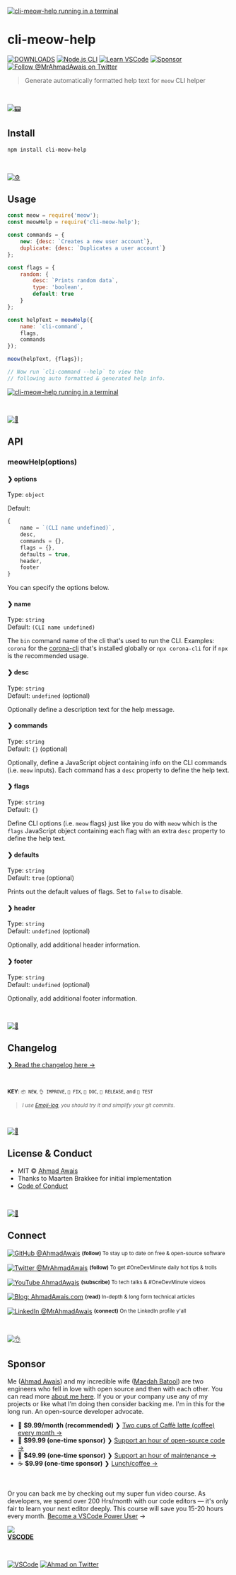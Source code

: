 [![cli-meow-help running in a terminal](./.github/cli-meow-help.png)](./../../)

# cli-meow-help

[![DOWNLOADS](https://img.shields.io/npm/dt/cli-meow-help?label=DOWNLOADS%20%20❯&colorA=6A788D&colorB=6A788D&style=flat)](https://www.npmjs.com/package/cli-meow-help) [![Node.js CLI](https://img.shields.io/badge/-NodeCLI.com-gray.svg?colorB=6A788D&style=flat)](https://NodeCLI.com/?utm_source=FOSS) [![Learn VSCode](https://img.shields.io/badge/-VSCODE.pro-gray.svg?colorB=6A788D&style=flat)](https://VSCode.pro/?utm_source=FOSS) [![Sponsor](https://img.shields.io/badge/-Sponsor-gray.svg?colorB=6A788D&style=flat)](https://github.com/ahmadawais/sponsor?utm_source=FOSS)
[![Follow @MrAhmadAwais on Twitter](https://img.shields.io/badge/FOLLOW%20@MRAHMADAWAIS%20%E2%86%92-gray.svg?colorA=6A788D&colorB=6A788D&style=flat)](https://twitter.com/mrahmadawais/)

> Generate automatically formatted help text for `meow` CLI helper

<br>

[![📟](https://raw.githubusercontent.com/ahmadawais/stuff/master/images/git/install.png)](./../../)

## Install

```sh
npm install cli-meow-help
```

<br>

[![⚙️](https://raw.githubusercontent.com/ahmadawais/stuff/master/images/git/usage.png)](./../../)

## Usage

```js
const meow = require('meow');
const meowHelp = require('cli-meow-help');

const commands = {
	new: {desc: `Creates a new user account`},
	duplicate: {desc: `Duplicates a user account`}
};

const flags = {
	random: {
		desc: `Prints random data`,
		type: 'boolean',
		default: true
	}
};

const helpText = meowHelp({
	name: `cli-command`,
	flags,
	commands
});

meow(helpText, {flags});

// Now run `cli-command --help` to view the
// following auto formatted & generated help info.
```

[![cli-meow-help running in a terminal](./.github/cli-meow-help.png)](./../../)

<br />

[![📃](https://raw.githubusercontent.com/ahmadawais/stuff/master/images/git/options.png)](./../../)

## API

### meowHelp(options)

#### ❯ options

Type: `object`

Default:

```js
{
	name = `(CLI name undefined)`,
	desc,
	commands = {},
	flags = {},
	defaults = true,
	header,
	footer
}
```

You can specify the options below.

#### ❯ name

Type: `string`<br>
Default: `(CLI name undefined)`

The `bin` command name of the cli that's used to run the CLI. Examples: `corona` for the [corona-cli](https://github.com/AhmadAwais/corona-cli) that's installed globally or `npx corona-cli` for if `npx` is the recommended usage.

#### ❯ desc

Type: `string`<br>
Default: `undefined` (optional)

Optionally define a description text for the help message.

#### ❯ commands

Type: `string`<br>
Default: `{}` (optional)

Optionally, define a JavaScript object containing info on the CLI commands (i.e. `meow` inputs). Each command has a `desc` property to define the help text.

#### ❯ flags

Type: `string`<br>
Default: `{}`

Define CLI options (i.e. `meow` flags) just like you do with `meow` which is the `flags` JavaScript object containing each flag with an extra `desc` property to define the help text.

#### ❯ defaults

Type: `string`<br>
Default: `true` (optional)

Prints out the default values of flags. Set to `false` to disable.

#### ❯ header

Type: `string`<br>
Default: `undefined` (optional)

Optionally, add additional header information.

#### ❯ footer

Type: `string`<br>
Default: `undefined` (optional)

Optionally, add additional footer information.

<br>

[![📝](https://raw.githubusercontent.com/ahmadawais/stuff/master/images/git/log.png)](changelog.md)

## Changelog

[❯ Read the changelog here →](changelog.md)

<br>

<small>**KEY**: `📦 NEW`, `👌 IMPROVE`, `🐛 FIX`, `📖 DOC`, `🚀 RELEASE`, and `🤖 TEST`

> _I use [Emoji-log](https://github.com/ahmadawais/Emoji-Log), you should try it and simplify your git commits._

</small>

<br>

[![📃](https://raw.githubusercontent.com/ahmadawais/stuff/master/images/git/license.png)](./../../)

## License & Conduct

- MIT © [Ahmad Awais](https://twitter.com/MrAhmadAwais/)
- Thanks to Maarten Brakkee for initial implementation
- [Code of Conduct](code-of-conduct.md)

<br>

[![🙌](https://raw.githubusercontent.com/ahmadawais/stuff/master/images/git/connect.png)](./../../)

## Connect

<div align="left">
    <p><a href="https://github.com/ahmadawais"><img alt="GitHub @AhmadAwais" align="center" src="https://img.shields.io/badge/GITHUB-gray.svg?colorB=6cc644&style=flat" /></a>&nbsp;<small><strong>(follow)</strong> To stay up to date on free & open-source software</small></p>
    <p><a href="https://twitter.com/MrAhmadAwais/"><img alt="Twitter @MrAhmadAwais" align="center" src="https://img.shields.io/badge/TWITTER-gray.svg?colorB=1da1f2&style=flat" /></a>&nbsp;<small><strong>(follow)</strong> To get #OneDevMinute daily hot tips & trolls</small></p>
    <p><a href="https://www.youtube.com/AhmadAwais"><img alt="YouTube AhmadAwais" align="center" src="https://img.shields.io/badge/YOUTUBE-gray.svg?colorB=ff0000&style=flat" /></a>&nbsp;<small><strong>(subscribe)</strong> To tech talks & #OneDevMinute videos</small></p>
    <p><a href="https://AhmadAwais.com/"><img alt="Blog: AhmadAwais.com" align="center" src="https://img.shields.io/badge/MY%20BLOG-gray.svg?colorB=4D2AFF&style=flat" /></a>&nbsp;<small><strong>(read)</strong> In-depth & long form technical articles</small></p>
    <p><a href="https://www.linkedin.com/in/MrAhmadAwais/"><img alt="LinkedIn @MrAhmadAwais" align="center" src="https://img.shields.io/badge/LINKEDIN-gray.svg?colorB=0077b5&style=flat" /></a>&nbsp;<small><strong>(connect)</strong> On the LinkedIn profile y'all</small></p>
</div>

<br>

[![👌](https://raw.githubusercontent.com/ahmadawais/stuff/master/images/git/sponsor.png)](./../../)

## Sponsor

Me ([Ahmad Awais](https://twitter.com/mrahmadawais/)) and my incredible wife ([Maedah Batool](https://twitter.com/MaedahBatool/)) are two engineers who fell in love with open source and then with each other. You can read more [about me here](https://ahmadawais.com/about). If you or your company use any of my projects or like what I’m doing then consider backing me. I'm in this for the long run. An open-source developer advocate.

- 🌟  **$9.99/month (recommended)** ❯ [Two cups of Caffè latte (coffee) every month →](https://pay.paddle.com/checkout/540217)
- 🚀  **$99.99 (one-time sponsor)** ❯ [Support an hour of open-source code →](https://pay.paddle.com/checkout/515568)
- 🔰  **$49.99 (one-time sponsor)** ❯ [Support an hour of maintenance →](https://pay.paddle.com/checkout/527253)
- ☕️  **$9.99 (one-time sponsor)** ❯ [Lunch/coffee →](https://pay.paddle.com/checkout/527254)

<br>

Or you can back me by checking out my super fun video course. As developers, we spend over 200 Hrs/month with our code editors — it's only fair to learn your next editor deeply. This course will save you 15-20 hours every month.  <a href="https://vscode.pro/?utm_source=FOSS" target="_blank">Become a VSCode Power User</a> →</p>

<a href="https://vscode.pro/?utm_source=FOSS" target="_blank"><img src="https://raw.githubusercontent.com/ahmadawais/stuff/master/images/vscodepro/VSCode.jpeg" /><br><strong>VSCODE</strong></a>

<br>

[![VSCode](https://img.shields.io/badge/-VSCode.pro%20%E2%86%92-gray.svg?colorB=4D2AFF&style=flat)](https://VSCode.pro/?utm_source=FOSS)
[![Ahmad on Twitter](https://img.shields.io/twitter/follow/mrahmadawais.svg?style=social&label=Follow%20@MrAhmadAwais)](https://twitter.com/mrahmadawais/)
